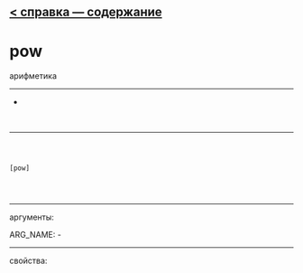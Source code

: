 [< справка — содержание](ceammc_lib.html)
---

# pow


арифметика

---

-
<br>


---


```



[pow]


            
```

---
аргументы:

ARG_NAME: -<br>

---
свойства:


